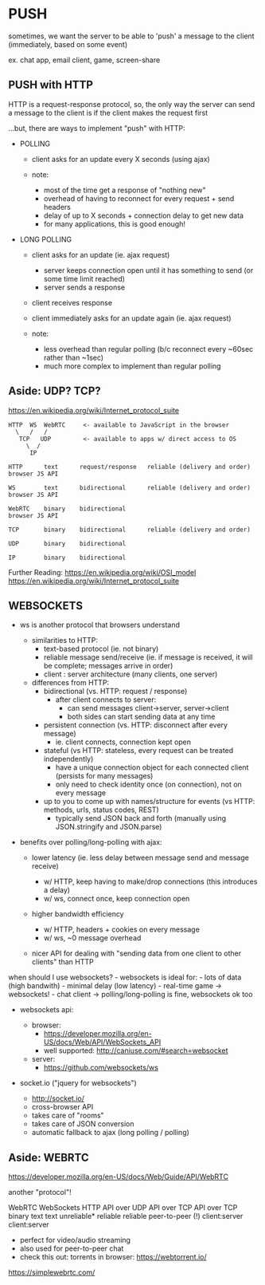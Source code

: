 # PUSH

sometimes, we want the server to be able to 'push' a message to the client (immediately, based on some event)

ex. chat app, email client, game, screen-share


## PUSH with HTTP

  HTTP is a request-response protocol, so, the only way the server can send a message to the client is if the client makes the request first

  ...but, there are ways to implement "push" with HTTP:

  - POLLING

    - client asks for an update every X seconds (using ajax)

    - note:
      - most of the time get a response of "nothing new"
      - overhead of having to reconnect for every request + send headers
      - delay of up to X seconds + connection delay to get new data
      - for many applications, this is good enough! 


  - LONG POLLING

    - client asks for an update (ie. ajax request)
      - server keeps connection open until it has something to send (or some time limit reached)
      - server sends a response
    - client receives response
    - client immediately asks for an update again (ie. ajax request)

    - note:
       - less overhead than regular polling (b/c reconnect every ~60sec rather than ~1sec)
       - much more complex to implement than regular polling


## Aside: UDP? TCP?

  https://en.wikipedia.org/wiki/Internet_protocol_suite

   ```
   HTTP  WS  WebRTC     <- available to JavaScript in the browser
     \   /   /
      TCP   UDP         <- available to apps w/ direct access to OS
        \  /
         IP
  ```

  ```
  HTTP      text      request/response   reliable (delivery and order)   browser JS API  

  WS        text      bidirectional      reliable (delivery and order)   browser JS API   

  WebRTC    binary    bidirectional                                      browser JS API 

  TCP       binary    bidirectional      reliable (delivery and order)                 

  UDP       binary    bidirectional                                                   

  IP        binary    bidirectional                                                  
  ```

Further Reading:
  https://en.wikipedia.org/wiki/OSI_model
  https://en.wikipedia.org/wiki/Internet_protocol_suite


## WEBSOCKETS

  - ws is another protocol that browsers understand
    - similarities to HTTP:
      - text-based protocol (ie. not binary)
      - reliable message send/receive (ie. if message is received, it will be complete; messages arrive in order)
      - client : server architecture (many clients, one server)
    - differences from HTTP: 
      - bidirectional   (vs. HTTP: request / response)
        - after client connects to server:
          - can send messages client->server, server->client
          - both sides can start sending data at any time
      - persistent connection   (vs. HTTP: disconnect after every message)
        - ie. client connects, connection kept open
      - stateful (vs HTTP: stateless, every request can be treated independently)
        - have a unique connection object for each connected client (persists for many messages)
        - only need to check identity once (on connection), not on every message
      - up to you to come up with names/structure for events (vs HTTP: methods, urls, status codes, REST)
        - typically send JSON back and forth (manually using JSON.stringify and JSON.parse)


  - benefits over polling/long-polling with ajax:

    - lower latency (ie. less delay between message send and message receive)
       - w/ HTTP, keep having to make/drop connections (this introduces a delay)
       - w/ ws, connect once, keep connection open

    - higher bandwidth efficiency 
       - w/ HTTP, headers + cookies on every message
       - w/ ws, ~0 message overhead

    - nicer API for dealing with "sending data from one client to other clients" than HTTP

  when should I use websockets?
    - websockets is ideal for:
      - lots of data (high bandwith)
      - minimal delay (low latency)
    - real-time game -> websockets!
    - chat client -> polling/long-polling is fine, websockets ok too

  - websockets api:
    - browser:
      - https://developer.mozilla.org/en-US/docs/Web/API/WebSockets_API
      - well supported: http://caniuse.com/#search=websocket
    - server:
      - https://github.com/websockets/ws

  - socket.io  ("jquery for websockets")
    - http://socket.io/
    - cross-browser API
    - takes care of "rooms"
    - takes care of JSON conversion
    - automatic fallback to ajax (long polling / polling)


## Aside: WEBRTC

  https://developer.mozilla.org/en-US/docs/Web/Guide/API/WebRTC

  another "protocol"!

  WebRTC               WebSockets            HTTP
    API over UDP         API over TCP          API over TCP
    binary               text                  text
    unreliable*          reliable              reliable
    peer-to-peer (!)     client:server         client:server

  - perfect for video/audio streaming
  - also used for peer-to-peer chat
  - check this out: torrents in browser: https://webtorrent.io/  

  https://simplewebrtc.com/

